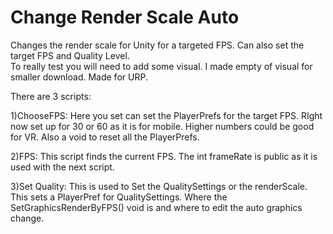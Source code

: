 # Change Render Scale Auto
Changes the render scale for Unity for a targeted FPS. Can also set the target FPS and Quality Level.  
To really test you will need to add some visual. I made empty of visual for smaller download.
Made for URP.

There are 3 scripts:

1)ChooseFPS:
Here you set can set the PlayerPrefs for the target FPS. RIght now set up for 30 or 60 as it is for mobile. Higher numbers could be good for VR. Also a void to reset all the PlayerPrefs.

2)FPS:
This script finds the current FPS. The int frameRate is public as it is used with the next script.

3)Set Quality:
This is used to Set the QualitySettings or the renderScale. 
This sets a PlayerPref for QualitySettings. 
Where the SetGraphicsRenderByFPS() void is and where to edit the auto graphics change.

 
